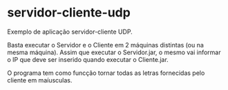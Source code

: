 # servidor-cliente-udp
Exemplo de aplicação servidor-cliente UDP.

Basta executar o Servidor e o Cliente em 2 máquinas distintas (ou na mesma máquina).
Assim que executar o Servidor.jar, o mesmo vai informar o IP que deve ser inserido quando executar o Cliente.jar.

O programa tem como funcção tornar todas as letras fornecidas pelo cliente em maíusculas.

